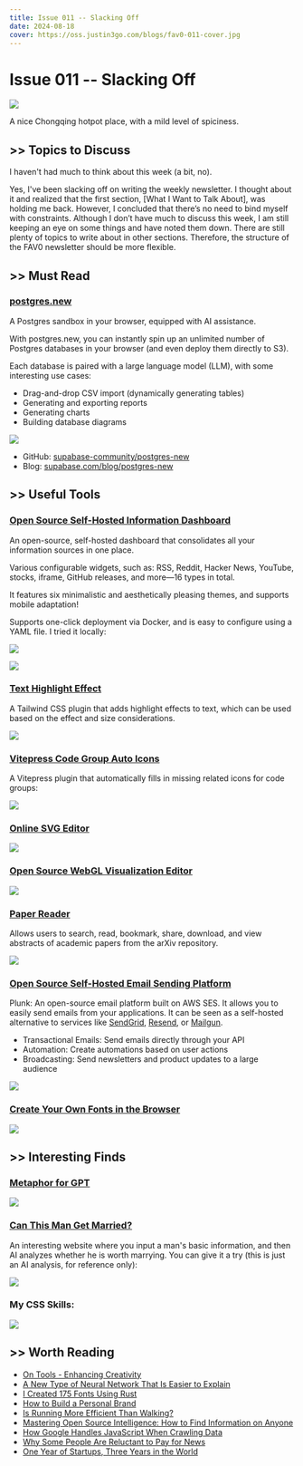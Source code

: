 ```yaml
---
title: Issue 011 -- Slacking Off
date: 2024-08-18
cover: https://oss.justin3go.com/blogs/fav0-011-cover.jpg
---
```

# Issue 011 -- Slacking Off

![](https://oss.justin3go.com/blogs/fav0-011-cover.jpg)

A nice Chongqing hotpot place, with a mild level of spiciness.
## \>\> Topics to Discuss

I haven't had much to think about this week (a bit, no).

Yes, I've been slacking off on writing the weekly newsletter. I thought about it and realized that the first section, [What I Want to Talk About], was holding me back. However, I concluded that there’s no need to bind myself with constraints. Although I don’t have much to discuss this week, I am still keeping an eye on some things and have noted them down. There are still plenty of topics to write about in other sections. Therefore, the structure of the FAV0 newsletter should be more flexible.
## \>\> Must Read

### [postgres.new](https://postgres.new/)

A Postgres sandbox in your browser, equipped with AI assistance.

With postgres.new, you can instantly spin up an unlimited number of Postgres databases in your browser (and even deploy them directly to S3).

Each database is paired with a large language model (LLM), with some interesting use cases:

- Drag-and-drop CSV import (dynamically generating tables)
- Generating and exporting reports
 - Generating charts
 - Building database diagrams

![](https://oss.justin3go.com/blogs/Pasted%20image%2020240818213610.png)

- GitHub: [supabase-community/postgres-new](https://github.com/supabase-community/postgres-new)
- Blog: [supabase.com/blog/postgres-new](https://supabase.com/blog/postgres-new)
## \>\> Useful Tools

### [Open Source Self-Hosted Information Dashboard](https://github.com/glanceapp/glance)

An open-source, self-hosted dashboard that consolidates all your information sources in one place.

Various configurable widgets, such as: RSS, Reddit, Hacker News, YouTube, stocks, iframe, GitHub releases, and more—16 types in total.

It features six minimalistic and aesthetically pleasing themes, and supports mobile adaptation!

Supports one-click deployment via Docker, and is easy to configure using a YAML file. I tried it locally:

![](https://oss.justin3go.com/blogs/Pasted%20image%2020240818215126.png)

![](https://oss.justin3go.com/blogs/Pasted%20image%2020240818215134.png)

### [Text Highlight Effect](https://tailwindcss-highlights.hubatsch.dev/)

A Tailwind CSS plugin that adds highlight effects to text, which can be used based on the effect and size considerations.

![](https://oss.justin3go.com/blogs/Pasted%20image%2020240818215259.png)
### [Vitepress Code Group Auto Icons](https://vpgi.vercel.app/)

A Vitepress plugin that automatically fills in missing related icons for code groups:

![](https://oss.justin3go.com/blogs/Pasted%20image%2020240818214319.png)
### [Online SVG Editor](https://www.svgviewer.dev/s/482739/algo)

![](https://oss.justin3go.com/blogs/Pasted%20image%2020240818215511.png)

### [Open Source WebGL Visualization Editor](https://news.ycombinator.com/item?id=41162036)

![](https://oss.justin3go.com/blogs/Pasted%20image%2020240818215654.png)

### [Paper Reader](https://github.com/dagmawibabi/ScholArxiv)

Allows users to search, read, bookmark, share, download, and view abstracts of academic papers from the arXiv repository.

![](https://oss.justin3go.com/blogs/Pasted%20image%2020240818215912.png)

### [Open Source Self-Hosted Email Sending Platform](https://github.com/useplunk/plunk?)

Plunk: An open-source email platform built on AWS SES. It allows you to easily send emails from your applications. It can be seen as a self-hosted alternative to services like [SendGrid](https://sendgrid.com/), [Resend](https://resend.com/), or [Mailgun](https://www.mailgun.com/).

- Transactional Emails: Send emails directly through your API
- Automation: Create automations based on user actions
- Broadcasting: Send newsletters and product updates to a large audience

![](https://oss.justin3go.com/blogs/Pasted%20image%2020240818220540.png)

### [Create Your Own Fonts in the Browser](https://typlr.app/fonts)

![](https://oss.justin3go.com/blogs/Pasted%20image%2020240818221032.png)


## \>\> Interesting Finds

### [Metaphor for GPT](https://x.com/dotey/status/1824276880658514414)

![](https://oss.justin3go.com/blogs/Pasted%20image%2020240818213917.png)

### [Can This Man Get Married?](https://www.can-he-marry.com/)

An interesting website where you input a man's basic information, and then AI analyzes whether he is worth marrying. You can give it a try (this is just an AI analysis, for reference only):

![](https://oss.justin3go.com/blogs/Pasted%20image%2020240818220216.png)

### My CSS Skills:

![](https://oss.justin3go.com/blogs/20240818-2.jpg)
## \>\> Worth Reading  

- [On Tools - Enhancing Creativity](https://thelastwave.substack.com/p/associative-tools-thinking-and-creativity)
- [A New Type of Neural Network That Is Easier to Explain](https://news.ycombinator.com/item?id=41162676)
- [I Created 175 Fonts Using Rust](https://chevyray.dev/blog/creating-175-fonts/)
- [How to Build a Personal Brand](https://dev.to/buildwebcrumbs/creating-a-personal-brand-how-to-sell-yourself-as-a-developer-52po)
- [Is Running More Efficient Than Walking?](https://www.joehxblog.com/is-running-a-more-efficient-way-to-travel-than-walking/)
- [Mastering Open Source Intelligence: How to Find Information on Anyone](https://osintteam.blog/mastering-osint-how-to-find-information-on-anyone-680e4086f17f)
- [How Google Handles JavaScript When Crawling Data](https://vercel.com/blog/how-google-handles-javascript-throughout-the-indexing-process)
- [Why Some People Are Reluctant to Pay for News](https://diaspora.glasswings.com/posts/867c94d0ba87013aca41448a5b29e257)
- [One Year of Startups, Three Years in the World](https://zhuanlan.zhihu.com/p/714533901)
